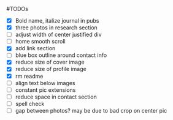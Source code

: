 #TODOs

 - [x] Bold name, italize journal in pubs
 - [x] three photos in research section
 - [ ] adjust width of center justified div
 - [ ] home smooth scroll
 - [x] add link section
 - [ ] blue box outline around contact info
 - [x] reduce size of cover image
 - [x] reduce size of profile image
 - [x] rm readme
 - [ ] align text below images
 - [ ] constant pic extensions
 - [ ] reduce space in contact section
 - [ ] spell check
 - [ ] gap between photos? may be due to bad crop on center pic
